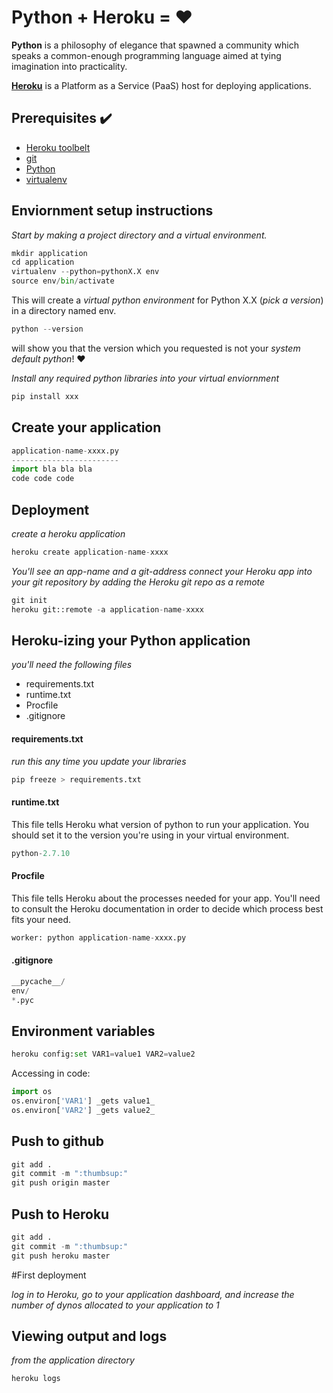 # Python + Heroku = :heart:

**Python** is a philosophy of elegance that spawned a community which speaks a common-enough programming language aimed at tying imagination into practicality.

[**Heroku**](https://www.heroku.com/) is a Platform as a Service (PaaS) host for deploying applications.

## Prerequisites :heavy_check_mark:
* [Heroku toolbelt](https://toolbelt.heroku.com/)
* [git](https://git-scm.com/book/en/v2/Getting-Started-Installing-Git)
* [Python](https://www.python.org/)
* [virtualenv](http://docs.python-guide.org/en/latest/dev/virtualenvs/)

## Enviornment setup instructions

_Start by making a project directory and a virtual environment._

```python
mkdir application
cd application
virtualenv --python=pythonX.X env
source env/bin/activate
```

This will create a _virtual python environment_ for Python X.X (_pick a version_) in a directory named env. 
```python
python --version
```
will show you that the version which you requested is not your _system default python_! :heart:

_Install any required python libraries into your virtual enviornment_

```python
pip install xxx
```

## Create your application

```python
application-name-xxxx.py
------------------------
import bla bla bla 
code code code 
```

## Deployment

_create a heroku application_

```python
heroku create application-name-xxxx
```

_You'll see an app-name and a git-address_
_connect your Heroku app into your git repository by adding the Heroku git repo as a remote_

```python
git init
heroku git::remote -a application-name-xxxx
```

## Heroku-izing your Python application

_you'll need the following files_


* requirements.txt
* runtime.txt
* Procfile
* .gitignore

#### requirements.txt
_run this any time you update your libraries_

```python
pip freeze > requirements.txt
```

#### runtime.txt
This file tells Heroku what version of python to run your application. You should set it to the version you're using in your virtual environment.

```python
python-2.7.10
```

#### Procfile
This file tells Heroku about the processes needed for your app.  You'll need to consult the Heroku documentation in order to decide which process best fits your need.

```python
worker: python application-name-xxxx.py
```

#### .gitignore

```python
__pycache__/
env/
*.pyc
```

## Environment variables
```python
heroku config:set VAR1=value1 VAR2=value2
```
Accessing in code:

```python
import os
os.environ['VAR1'] _gets value1_
os.environ['VAR2'] _gets value2_
```

## Push to github

```python
git add .
git commit -m ":thumbsup:"
git push origin master
```

## Push to Heroku

```python
git add .
git commit -m ":thumbsup:"
git push heroku master
```

#First deployment

_log in to Heroku, go to your application dashboard, and increase the number of dynos allocated to your application to 1_

## Viewing output and logs

_from the application directory_

```python
heroku logs
```